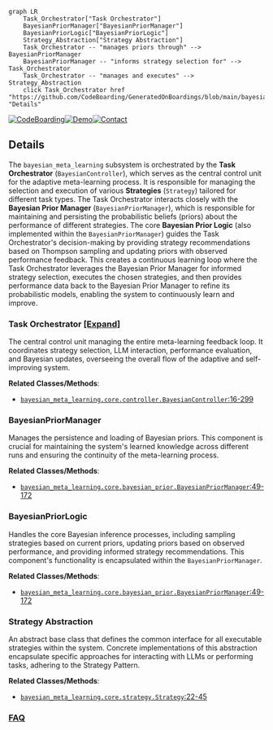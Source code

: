 ```mermaid
graph LR
    Task_Orchestrator["Task Orchestrator"]
    BayesianPriorManager["BayesianPriorManager"]
    BayesianPriorLogic["BayesianPriorLogic"]
    Strategy_Abstraction["Strategy Abstraction"]
    Task_Orchestrator -- "manages priors through" --> BayesianPriorManager
    BayesianPriorManager -- "informs strategy selection for" --> Task_Orchestrator
    Task_Orchestrator -- "manages and executes" --> Strategy_Abstraction
    click Task_Orchestrator href "https://github.com/CodeBoarding/GeneratedOnBoardings/blob/main/bayesian_meta_learning/Task_Orchestrator.md" "Details"
```

[![CodeBoarding](https://img.shields.io/badge/Generated%20by-CodeBoarding-9cf?style=flat-square)](https://github.com/CodeBoarding/GeneratedOnBoardings)[![Demo](https://img.shields.io/badge/Try%20our-Demo-blue?style=flat-square)](https://www.codeboarding.org/demo)[![Contact](https://img.shields.io/badge/Contact%20us%20-%20contact@codeboarding.org-lightgrey?style=flat-square)](mailto:contact@codeboarding.org)

## Details

The `bayesian_meta_learning` subsystem is orchestrated by the **Task Orchestrator** (`BayesianController`), which serves as the central control unit for the adaptive meta-learning process. It is responsible for managing the selection and execution of various **Strategies** (`Strategy`) tailored for different task types. The Task Orchestrator interacts closely with the **Bayesian Prior Manager** (`BayesianPriorManager`), which is responsible for maintaining and persisting the probabilistic beliefs (priors) about the performance of different strategies. The core **Bayesian Prior Logic** (also implemented within the `BayesianPriorManager`) guides the Task Orchestrator's decision-making by providing strategy recommendations based on Thompson sampling and updating priors with observed performance feedback. This creates a continuous learning loop where the Task Orchestrator leverages the Bayesian Prior Manager for informed strategy selection, executes the chosen strategies, and then provides performance data back to the Bayesian Prior Manager to refine its probabilistic models, enabling the system to continuously learn and improve.

### Task Orchestrator [[Expand]](./Task_Orchestrator.md)
The central control unit managing the entire meta-learning feedback loop. It coordinates strategy selection, LLM interaction, performance evaluation, and Bayesian updates, overseeing the overall flow of the adaptive and self-improving system.


**Related Classes/Methods**:

- <a href="https://github.com/allthingssecurity/bayesian_meta_learning/blob/main/core/controller.py#L16-L299" target="_blank" rel="noopener noreferrer">`bayesian_meta_learning.core.controller.BayesianController`:16-299</a>


### BayesianPriorManager
Manages the persistence and loading of Bayesian priors. This component is crucial for maintaining the system's learned knowledge across different runs and ensuring the continuity of the meta-learning process.


**Related Classes/Methods**:

- <a href="https://github.com/allthingssecurity/bayesian_meta_learning/blob/main/core/bayesian_prior.py#L49-L172" target="_blank" rel="noopener noreferrer">`bayesian_meta_learning.core.bayesian_prior.BayesianPriorManager`:49-172</a>


### BayesianPriorLogic
Handles the core Bayesian inference processes, including sampling strategies based on current priors, updating priors based on observed performance, and providing informed strategy recommendations. This component's functionality is encapsulated within the `BayesianPriorManager`.


**Related Classes/Methods**:

- <a href="https://github.com/allthingssecurity/bayesian_meta_learning/blob/main/core/bayesian_prior.py#L49-L172" target="_blank" rel="noopener noreferrer">`bayesian_meta_learning.core.bayesian_prior.BayesianPriorManager`:49-172</a>


### Strategy Abstraction
An abstract base class that defines the common interface for all executable strategies within the system. Concrete implementations of this abstraction encapsulate specific approaches for interacting with LLMs or performing tasks, adhering to the Strategy Pattern.


**Related Classes/Methods**:

- <a href="https://github.com/allthingssecurity/bayesian_meta_learning/blob/main/core/strategy.py#L22-L45" target="_blank" rel="noopener noreferrer">`bayesian_meta_learning.core.strategy.Strategy`:22-45</a>




### [FAQ](https://github.com/CodeBoarding/GeneratedOnBoardings/tree/main?tab=readme-ov-file#faq)